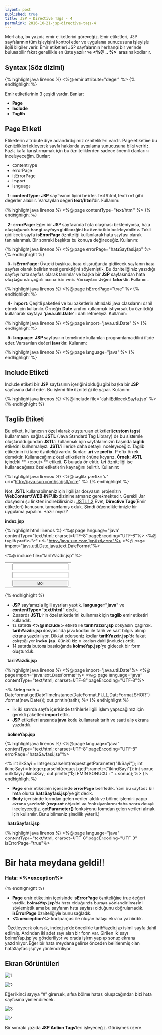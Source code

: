 ```yaml
---
layout: post
published: true
title: JSP – Directive Tags - 4
permalink: 2016-10-21-jsp-directive-tags-4
---
```

Merhaba, bu yazıda emir etiketlerini göreceğiz. Emir etiketleri, JSP sayfalarının tüm işleyişini kontrol eder ve uygulama sunucusuna işleyişle ilgili bilgiler verir. Emir etiketleri JSP sayfalarının herhangi bir yerinde bulunabilir fakat genellikle en üste yazılır ve **<%@ .. %>**  arasına kodlanır. 

## Syntax (Söz dizimi)

{% highlight java linenos %}
<%@ emir attribute="değer" %>
{% endhighlight %}

Emir etiketlerinin 3 çeşidi vardır. Bunlar:

*   **Page**
*   **Include**
*   **Taglib**

## Page Etiketi

Etiketlerin attribute diye adlandırdığımız öznitelikleri vardır. Page etiketine bu öznitelikleri ekleyerek sayfa hakkında uygulama sunucusuna bilgi veririz. Fazla kafa karıştırmamak için bu özniteliklerden sadece önemli olanlarını inceleyeceğim. Bunlar:

*   contentType
*   errorPage
*   isErrorPage
*   import
*   language

  **1- contentType:** **JSP** sayfasının tipini belirler. text/html, text/xml gibi değerler alabilir. Varsayılan değeri **text/html**’dir. Kullanım:

{% highlight java linenos %}
<%@ page contentType="text/html" %>
{% endhighlight %}

  **2- errorPage:** Eğer bir **JSP** sayfasında hata oluşması bekleniyorsa, hata oluştuğunda hangi sayfaya gidileceğini bu öznitelikle belirleyebiliriz. Tabii gidilecek sayfa **isErrorPage** özniteliği kullanılarak hata sayfası olarak tanımlanmalı. Bir sonraki başlıkta bu konuya değineceğiz. Kullanım:

{% highlight java linenos %}
<%@ page errorPage="hataSayfasi.jsp" %>
{% endhighlight %}

  **3- isErrorPage:** Üstteki başlıkta, hata oluştuğunda gidilecek sayfanın hata sayfası olarak belirlenmesi gerektiğini söylemiştik. Bu özniteliğimiz yazıldığı sayfayı hata sayfası olarak tanımlar ve başka bir **JSP** sayfasından hata oluştuğunda çağrılmasına izin verir. Varsayılan değeri **false**’dir. Kullanım:

{% highlight java linenos %}
<%@ page isErrorPage="true" %>
{% endhighlight %}

  **4- import:** Çeşitli paketleri ve bu paketlerin altındaki java classlarını dahil etmek için kullanılır. Örneğin **Date** sınıfını kullanmak istiyorsak bu özniteliği kullanarak sayfaya “**java.util.Date**” i dahil etmeliyiz. Kullanım:

{% highlight java linenos %}
<%@ page import="java.util.Date" %>
{% endhighlight %}

  **5- language:** **JSP** sayfasının temelinde kullanılan programlama dilini ifade eder. Varsayılan değeri **java**’dır. Kullanım:

{% highlight java linenos %}
<%@ page language="java" %>
{% endhighlight %}

## Include Etiketi
  
  Include etiketi bir **JSP** sayfasının içeriğini olduğu gibi başka bir **JSP** sayfasına dahil eder. Bu işlemi **file** özniteliği ile yapar. Kullanım:

{% highlight java linenos %}
<%@ include file="dahilEdilecekSayfa.jsp" %>
{% endhighlight %}

## Taglib Etiketi
Bu etiket, kullanıcının özel olarak oluşturulan etiketleri(**custom tags**) kullanmasını sağlar. **JSTL** (Java Standard Tag Library) de bu sistemle oluşturulduğundan **JSTL**’i kullanmak için sayfalarımızın başında **taglib** etiketini kullanmalıyız. **JSTL**’i ileride daha detaylı inceleyeceğiz. Taglib etiketinin iki tane özniteliği vardır. Bunlar: **uri** ve **prefix**. Prefix ön ek demektir. Kullanacağımız özel etiketlerin önüne koyarız. **Örnek**: **JSTL** içindeki ** <c:out> ** etiketi. **C** burada ön ektir. **Uri** özniteliği ise kullanacağımız özel etiketlerin kaynağını belirtir. Kullanım:

{% highlight java linenos %}
<%@ taglib  prefix="c" uri="http://java.sun.com/jsp/jstl/core" %>
{% endhighlight %}

Not: **JSTL** kullanabilmeniz için ilgili jar dosyasını projenizin **WebContent\WEB-INF\lib** dizinine atmanız gerekmektedir. Gerekli Jar dosyasını şu linkten indirebilirsiniz : [JSTL 1.2](http://central.maven.org/maven2/javax/servlet/jstl/1.2/jstl-1.2.jar) Evet, **Directive Tags**(Emir etiketleri) konusunu tamamlamış olduk. Şimdi öğrendiklerimizle bir uygulama yapalım. Hazır mıyız? 

**index.jsp**

{% highlight html linenos %}
<%@ page language="java" contentType="text/html; charset=UTF-8" pageEncoding="UTF-8"%>
<%@ taglib prefix="c" uri="http://java.sun.com/jsp/jstl/core"%>
<%@ page import="java.util.Date,java.text.DateFormat"%>

<html>
	<head>
		<meta http-equiv="Content-Type" content="text/html; charset=UTF-8">
		<title>Directive Tags</title>
	</head>
	<body>
		<%@ include file="tarihYazdir.jsp" %>
		<form action="bolmeYap.jsp" method="post">
			<table>
				<tr>
					<td><c:out value="İlk Sayı:"/></td>
					<td><input type="text" name="ilkSayi"/></td>
				</tr>
				<tr>
					<td><c:out value="İkinci Sayı:"/></td>
					<td><input type="text" name="ikinciSayi"/></td>
				</tr>
				<tr>
					<td></td>
					<td><input type="submit" value="Böl" style="width:100%;"/></td>
				</tr>
			</table>
		</form>
	</body>
</html>
{% endhighlight %}

*   **JSP** sayfamızla ilgili ayarları yaptık. **language="java"** ve **contentType="text/html"** dedik.
*   2.satırda **JSTL**’nin özel etiketlerini kullanmak için **taglib** emir etiketini kullandık.
*   13.satırda **<%@ include >** etiketi ile **tarihYazdir.jsp** dosyasını çağırdık. **tarihYazdir.jsp** dosyasında java kodları ile tarih ve saat bilgisi alınıp ekrana yazdırılıyor. Dikkat ederseniz kodlar **tarihYazdir.jsp**’de fakat çalıştığı yer **index.jsp**. Çünkü biz o kodları dahil(include) ettik.
*   14.satırda butona basıldığında **bolmeYap.jsp**'ye gidecek bir form oluşturduk.

  **tarihYazdir.jsp**

{% highlight java linenos %}
<%@ page import="java.util.Date"%>
<%@ page import="java.text.DateFormat"%>
<%@ page language="java" contentType="text/html; charset=UTF-8"
    pageEncoding="UTF-8"%>
<!DOCTYPE html PUBLIC "-//W3C//DTD HTML 4.01 Transitional//EN" 
"http://www.w3.org/TR/html4/loose.dtd">

<html>
<head>
   <meta http-equiv="Content-Type" content="text/html; charset=UTF-8">
   <title>Tarih Saat</title>
</head>
<body>
<%
String tarih = DateFormat.getDateTimeInstance(DateFormat.FULL,DateFormat.SHORT)
                         .format(new Date());
out.println(tarih);
%>
</body>
</html>
{% endhighlight %}

*   İlk iki satırda sayfa içerisinde tarihlerle ilgili işlem yapacağımız için gerekli paketleri **import** ettik.
*   **JSP** etiketleri arasında **java** kodu kullanarak tarih ve saati alıp ekrana yazdırdık.

  **bolmeYap.jsp**

{% highlight java linenos %}
<%@ page language="java" contentType="text/html; charset=UTF-8"
    pageEncoding="UTF-8" errorPage="hataSayfasi.jsp"%>
<!DOCTYPE html PUBLIC "-//W3C//DTD HTML 4.01 Transitional//EN" 
"http://www.w3.org/TR/html4/loose.dtd">

<html>
<head>
   <meta http-equiv="Content-Type" content="text/html; charset=UTF-8">
   <title>Bölme Sayfası</title>
</head>
<body>
	<%
		int ilkSayi = Integer.parseInt(request.getParameter("ilkSayi"));
	 	int ikinciSayi = Integer.parseInt(request.getParameter("ikinciSayi"));
	 	int sonuc = ilkSayi / ikinciSayi;
	 	out.println("İŞLEMİN SONUCU : " + sonuc);
	%>
</body>
</html>
{% endhighlight %}

*   **Page** emir etiketinin içerisinde **errorPage** belirledik. Yani bu sayfada bir hata olursa **hataSayfasi.jsp**’ye git dedik.
*   **Body** içerisinde formdan gelen verileri aldık ve bölme işlemini yapıp ekrana yazdırdık.(**request** objesini ve fonksiyonlarını daha sonra detaylı inceleyeceğiz. **getParameter()** fonksiyonu formdan gelen verileri almak için kullanılır. Bunu bilmeniz şimdilik yeterli.)

  **hataSayfasi.jsp**

{% highlight java linenos %}
<%@ page language="java" contentType="text/html; charset=UTF-8"
    	 pageEncoding="UTF-8" isErrorPage="true"%>
<!DOCTYPE html PUBLIC "-//W3C//DTD HTML 4.01 Transitional//EN" 
"http://www.w3.org/TR/html4/loose.dtd">

<html>
<head>
   <meta http-equiv="Content-Type" content="text/html; charset=UTF-8">
   <title>Hata Sayfası</title>
</head>
<body>
	<h1>Bir hata meydana geldi!!</h1>
	<h3>Hata: <%=exception%></h3>
</body>
</html>
{% endhighlight %}

*   **Page** emir etiketinin içerisinde **isErrorPage** özniteliğine true değeri verdik. **bolmeYap.jsp**’de hata olduğunda buraya yönlendirilmesini söylemiştik ama bu sayfanın hata sayfası olduğunu doğrulamadık. **isErrorPage** özniteliğiyle bunu sağladık.
*   **<%=exception%>** kod parçası ile oluşan hatayı ekrana yazdırdık.

  Özetleyecek olursak, index.jsp’de öncelikle tarihYazdir.jsp isimli sayfa dahil edilmiş. Ardından iki adet sayı alan bir form var. Girilen iki sayı bolmeYap.jsp’ye gönderiliyor ve orada işlem yapılıp sonuç ekrana yazdırılıyor. Eğer bir hata meydana gelirse önceden belirlenmiş olan hataSayfasi.jsp’ye yönlendiriliyor.  
  
## Ekran Görüntüleri

  ![1](http://kod5.org/wp-content/uploads/2015/03/14.png) 
  
  ![2](http://kod5.org/wp-content/uploads/2015/03/23.png)
  
  Eğer ikinci sayıya “0” girersek, sıfıra bölme hatası oluşacağından bizi hata sayfasına yönlendirecek. 
  
  ![3](http://kod5.org/wp-content/uploads/2015/03/31.png) 
  
  ![4](http://kod5.org/wp-content/uploads/2015/03/41.png) 
  
  Bir sonraki yazıda **JSP Action Tags**’leri işleyeceğiz. Görüşmek üzere.